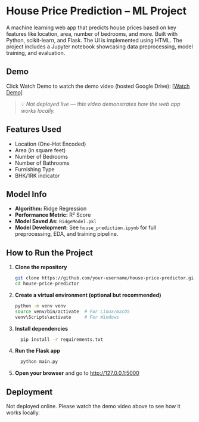 #  House Price Prediction – ML Project

A machine learning web app that predicts house prices based on key features like location, area, number of bedrooms, and more. Built with Python, scikit-learn, and Flask. The UI is implemented using HTML. The project includes a Jupyter notebook showcasing data preprocessing, model training, and evaluation.


##  Demo

 Click Watch Demo to watch the demo video (hosted Google Drive):
[[Watch Demo]](https://drive.google.com/file/d/1e2Z2ydFXxERD9LWyNPlzQNDiNAUGjUqG/view?usp=sharing)

> 💡 _Not deployed live — this video demonstrates how the web app works locally._


##  Features Used

- Location (One-Hot Encoded)
- Area (in square feet)
- Number of Bedrooms
- Number of Bathrooms
- Furnishing Type
- BHK/1RK indicator



##  Model Info

- **Algorithm:** Ridge Regression  
- **Performance Metric:** R² Score  
- **Model Saved As:** `RidgeModel.pkl`  
- **Model Development:** See `house_prediction.ipynb` for full preprocessing, EDA, and training pipeline.



##  How to Run the Project

1. **Clone the repository**  
   ```bash
   git clone https://github.com/your-username/house-price-predictor.git
   cd house-price-predictor
2. **Create a virtual environment (optional but recommended)**
   ```bash
   python -m venv venv
   source venv/bin/activate  # For Linux/macOS
   venv\Scripts\activate     # For Windows
3. **Install dependencies**
   ```bash
     pip install -r requirements.txt
4. **Run the Flask app**
   ```bash
     python main.py
5. **Open your browser** and go to http://127.0.0.1:5000

##  Deployment
Not deployed online. Please watch the demo video above to see how it works locally.






